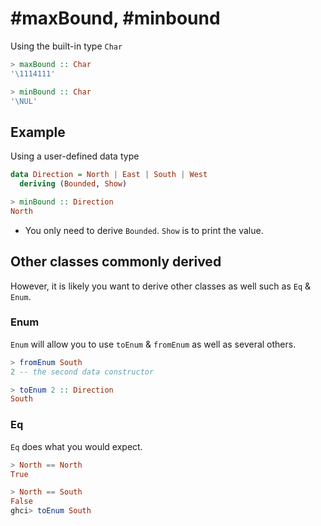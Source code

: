 # #maxBound, #minbound 

Using the built-in type `Char`

```haskell
> maxBound :: Char
'\1114111'

> minBound :: Char
'\NUL'
```

## Example

Using a user-defined data type
```haskell
data Direction = North | East | South | West
  deriving (Bounded, Show)

> minBound :: Direction
North
```

- You only need to derive `Bounded`. `Show` is to print the value.

## Other classes commonly derived
However, it is likely you want to derive other classes as well such as `Eq` & `Enum`.

### Enum
`Enum` will allow you to use `toEnum` & `fromEnum` as well as several others.

```haskell
> fromEnum South
2 -- the second data constructor

> toEnum 2 :: Direction
South
```

### Eq

`Eq` does what you would expect.

```haskell
> North == North
True

> North == South
False
ghci> toEnum South
```